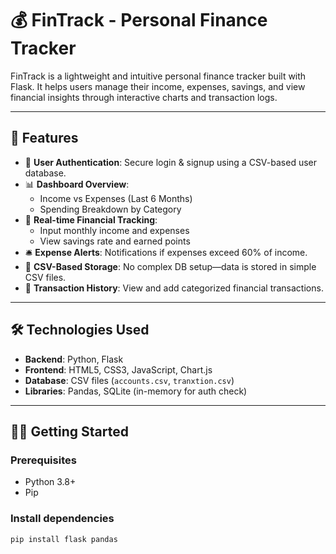 # 💰 FinTrack - Personal Finance Tracker

FinTrack is a lightweight and intuitive personal finance tracker built with Flask. It helps users manage their income, expenses, savings, and view financial insights through interactive charts and transaction logs.

---

## 🚀 Features

- 🔐 **User Authentication**: Secure login & signup using a CSV-based user database.
- 📊 **Dashboard Overview**:
  - Income vs Expenses (Last 6 Months)
  - Spending Breakdown by Category
- 💸 **Real-time Financial Tracking**:
  - Input monthly income and expenses
  - View savings rate and earned points
- 🛎️ **Expense Alerts**: Notifications if expenses exceed 60% of income.
- 📁 **CSV-Based Storage**: No complex DB setup—data is stored in simple CSV files.
- 📝 **Transaction History**: View and add categorized financial transactions.

---

## 🛠️ Technologies Used

- **Backend**: Python, Flask
- **Frontend**: HTML5, CSS3, JavaScript, Chart.js
- **Database**: CSV files (`accounts.csv`, `tranxtion.csv`)
- **Libraries**: Pandas, SQLite (in-memory for auth check)

---

## 🧑‍💻 Getting Started

### Prerequisites
- Python 3.8+
- Pip

### Install dependencies
```bash
pip install flask pandas
